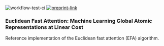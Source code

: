 ![workflow-test-ci](https://github.com/thorben-frank/euclidean_fast_attention/actions/workflows/CI.yml/badge.svg)
[![preprint-link](https://img.shields.io/badge/paper-arxiv.org-B31B1B)](https://arxiv.org/)

### Euclidean Fast Attention: Machine Learning Global Atomic Representations at Linear Cost

Reference implementation of the Euclidean fast attention (EFA) algorithm.
